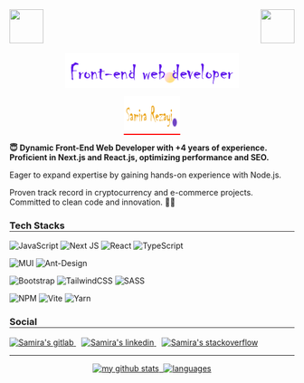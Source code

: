 <!-- top left -->
<div>
    <a align="center" href="https://samirarezai.github.io"><img src="https://emojis.slackmojis.com/emojis/images/1531849353/4244/blob-octopus.gif" width="60" height="60"/> </a>
    <a align="center" href="https://samirarezai.github.io"><img src="https://emojis.slackmojis.com/emojis/images/1531849353/4244/blob-octopus.gif" width="60" height="60" align="right"/> </a>
</div>

<!-- center -->
<p align="center">
<a align="center" href="https://samirarezai.github.io">
<img src="https://github.com/samirarezai/samirarezai/blob/main/front-end-image.png" align="center" alt="my banner"/>
</a>
</p>

<!-- name -->
<h1 style="border-bottom: 2px solid red; width: 20%; margin: 0 auto;">
<a href="https://samirarezai.github.io">
<img src="https://github.com/samirarezai/samirarezai/blob/main/name.png" style="height:60px;" alt="Samira Rezayi">
</a>
</h1>

<!-- text -->
<p style="font-weight: bold">
😇
Dynamic Front-End Web Developer with +4 years of experience. Proficient in Next.js and React.js, optimizing performance and SEO.
</p>
<p>
Eager to expand expertise by gaining hands-on experience with Node.js. 
</p>
<p>Proven track record in cryptocurrency and e-commerce projects. Committed to clean code and innovation. 🔮🎉
</p>


<!-- Stacks -->
<h3 style="border-bottom: 1px solid #333030;">
Tech Stacks
</h3>


![JavaScript](https://img.shields.io/badge/javascript-%23323330.svg?style=for-the-badge&logo=javascript&logoColor=%23F7DF1E)
![Next JS](https://img.shields.io/badge/Next-black?style=for-the-badge&logo=next.js&logoColor=white)
![React](https://img.shields.io/badge/react-%2320232a.svg?style=for-the-badge&logo=react&logoColor=%2361DAFB)
![TypeScript](https://img.shields.io/badge/typescript-%23007ACC.svg?style=for-the-badge&logo=typescript&logoColor=white)

![MUI](https://img.shields.io/badge/MUI-%230081CB.svg?style=for-the-badge&logo=mui&logoColor=white)
![Ant-Design](https://img.shields.io/badge/-AntDesign-%230170FE?style=for-the-badge&logo=ant-design&logoColor=white)

![Bootstrap](https://img.shields.io/badge/bootstrap-%238511FA.svg?style=for-the-badge&logo=bootstrap&logoColor=white)
![TailwindCSS](https://img.shields.io/badge/tailwindcss-%2338B2AC.svg?style=for-the-badge&logo=tailwind-css&logoColor=white)
![SASS](https://img.shields.io/badge/SASS-hotpink.svg?style=for-the-badge&logo=SASS&logoColor=white)

![NPM](https://img.shields.io/badge/NPM-%23CB3837.svg?style=for-the-badge&logo=npm&logoColor=white)
![Vite](https://img.shields.io/badge/vite-%23646CFF.svg?style=for-the-badge&logo=vite&logoColor=white)
![Yarn](https://img.shields.io/badge/yarn-%232C8EBB.svg?style=for-the-badge&logo=yarn&logoColor=white)

<!-- social medial -->
<h3 style="border-bottom: 1px solid #333030;">
Social
</h3>
<div>
<a href="https://gitlab.com/samirarezai1996" >
<img src="https://img.shields.io/badge/GitLab-330F63?style=for-the-badge&logo=gitlab&logoColor=white" alt="Samira's gitlab"/>
</a>
<a href="https://www.linkedin.com/in/samira-rezaei/" style="margin: 0 10px">
<img src="https://img.shields.io/badge/LinkedIn-0077B5?style=for-the-badge&logo=linkedin&logoColor=white" alt="Samira's linkedin"/>
</a>
<a href="https://stackoverflow.com/users/12902108/samira">
<img src="https://aleen42.github.io/badges/src/stackoverflow.svg" alt="Samira's stackoverflow"/>
</a>
</div>

<hr/>

<!-- status codes -->
<a align="center" href="https://samirarezai.github.io">
    <p align="center">
    <img src="https://github-readme-stats.vercel.app/api?username=samirarezai&show_icons=true&theme=synthwave&title_color=5e17eb&text_color=000&bg_color=ffdcd1" alt="my github stats" width="420"/>&nbsp;
<img src="https://github-readme-stats.vercel.app/api/top-langs/?username=samirarezai&layout=compact&theme=synthwave&title_color=5e17eb&text_color=000&bg_color=ffdcd1" alt="languages" height="165"/>
    </p>
</a>
